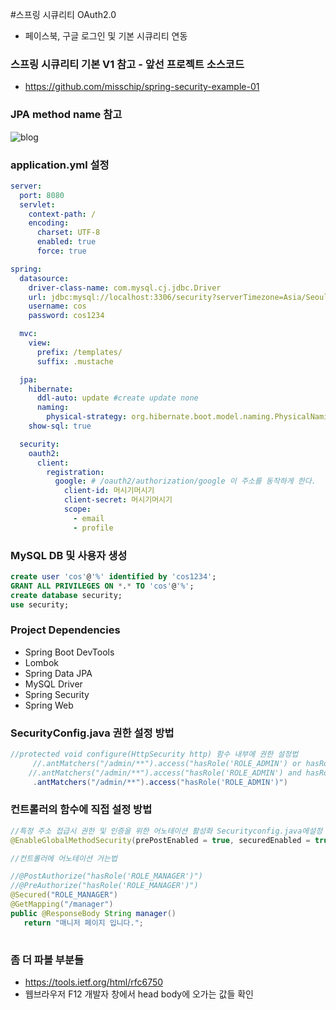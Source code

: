  #스프링 시큐리티  OAuth2.0
  - 페이스북, 구글 로그인 및 기본 시큐리티 연동


### 스프링 시큐리티 기본  V1 참고 - 앞선 프로젝트 소스코드
 - https://github.com/misschip/spring-security-example-01

### JPA method name 참고

![blog](https://postfiles.pstatic.net/MjAyMDA4MDRfMTU1/MDAxNTk2NTA2ODAyMTgx.Qoff6FQ1RJyGw83meuDXT5J5e-Ac1WwSJMH2wf1l1Swg.KinVePXqdUOeyDYYRp4aguwTsxF0OBQB64LNUYTJRRgg.PNG.getinthere/Screenshot_26.png?type=w773)


### application.yml 설정

```yml
server:
  port: 8080
  servlet:
    context-path: /
    encoding:
      charset: UTF-8
      enabled: true
      force: true

spring:
  datasource:
    driver-class-name: com.mysql.cj.jdbc.Driver
    url: jdbc:mysql://localhost:3306/security?serverTimezone=Asia/Seoul
    username: cos
    password: cos1234

  mvc:
    view:
      prefix: /templates/
      suffix: .mustache

  jpa:
    hibernate:
      ddl-auto: update #create update none
      naming:
        physical-strategy: org.hibernate.boot.model.naming.PhysicalNamingStrategyStandardImpl
    show-sql: true

  security:
    oauth2:
      client:
        registration:
          google: # /oauth2/authorization/google 이 주소를 동작하게 한다.
            client-id: 머시기머시기
            client-secret: 머시기머시기
            scope:
              - email
              - profile
```
 

### MySQL DB 및 사용자 생성
```sql
create user 'cos'@'%' identified by 'cos1234';
GRANT ALL PRIVILEGES ON *.* TO 'cos'@'%';
create database security;
use security;
```

### Project Dependencies
 - Spring Boot DevTools
 - Lombok
 - Spring Data JPA
 - MySQL Driver
 - Spring Security
 - Spring Web
 


### SecurityConfig.java 권한 설정 방법

```java
//protected void configure(HttpSecurity http) 함수 내부에 권한 설정법 
     //.antMatchers("/admin/**").access("hasRole('ROLE_ADMIN') or hasRole('ROLE_USER')")
    //.antMatchers("/admin/**").access("hasRole('ROLE_ADMIN') and hasRole('ROLE_USER')")
     .antMatchers("/admin/**").access("hasRole('ROLE_ADMIN')")
```

### 컨트롤러의 함수에 직접 설정 방법

```java
//특정 주소 접급시 권한 및 인증을 위한 어노테이션 활성화 Securityconfig.java에설정 
@EnableGlobalMethodSecurity(prePostEnabled = true, securedEnabled = true)

//컨트롤러에 어노테이션 거는법

//@PostAuthorize("hasRole('ROLE_MANAGER')")
//@PreAuthorize("hasRole('ROLE_MANAGER')")
@Secured("ROLE_MANAGER")
@GetMapping("/manager")
public @ResponseBody String manager() 
   return "매니저 페이지 입니다.";
   
```

### 좀 더 파볼 부분들
 - https://tools.ietf.org/html/rfc6750
 - 웹브라우저 F12 개발자 창에서 head body에 오가는 값들 확인